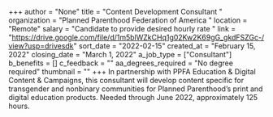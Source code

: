 +++
author = "None"
title = "Content Development Consultant "
organization = "Planned Parenthood Federation of America "
location = "Remote"
salary = "Candidate to provide desired hourly rate "
link = "https://drive.google.com/file/d/1m5blWZkCHq1g02Kw2K69gG_gkdFSZGc-/view?usp=drivesdk"
sort_date = "2022-02-15"
created_at = "February 15, 2022"
closing_date = "March 1, 2022"
a_job_type = ["Consultant"]
b_benefits = []
c_feedback = ""
aa_degrees_required = "No degree required"
thumbnail = ""
+++
In partnership with PPFA Education & Digital Content & Campaigns, this consultant will develop content specific for transgender and nonbinary communities for Planned Parenthood’s print and digital education products. Needed through June 2022, approximately 125 hours. 